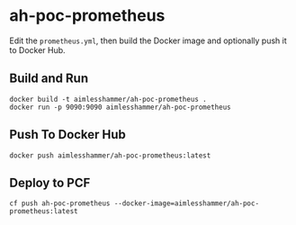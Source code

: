 # ah-poc-prometheus

Edit the `prometheus.yml`, then build the Docker image and optionally push it to Docker Hub.

## Build and Run
```
docker build -t aimlesshammer/ah-poc-prometheus .
docker run -p 9090:9090 aimlesshammer/ah-poc-prometheus
```


## Push To Docker Hub
```
docker push aimlesshammer/ah-poc-prometheus:latest
```

## Deploy to PCF
```
cf push ah-poc-prometheus --docker-image=aimlesshammer/ah-poc-prometheus:latest
```